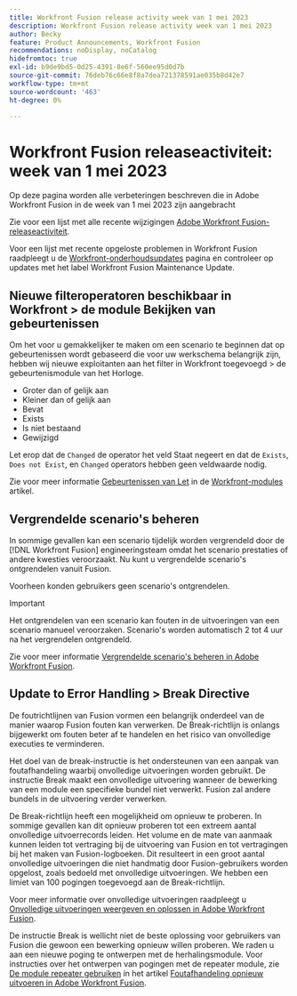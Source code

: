 ```yaml
---
title: Workfront Fusion release activity week van 1 mei 2023
description: Workfront Fusion release activity week van 1 mei 2023
author: Becky
feature: Product Announcements, Workfront Fusion
recommendations: noDisplay, noCatalog
hidefromtoc: true
exl-id: b9de9bd5-0d25-4391-8e6f-560ee95d0d7b
source-git-commit: 76deb76c66e8f8a7dea721378591ae035b8d42e7
workflow-type: tm+mt
source-wordcount: '463'
ht-degree: 0%

---
```


# Workfront Fusion releaseactiviteit: week van 1 mei 2023

Op deze pagina worden alle verbeteringen beschreven die in Adobe Workfront Fusion in de week van 1 mei 2023 zijn aangebracht

Zie voor een lijst met alle recente wijzigingen [Adobe Workfront Fusion-releaseactiviteit](../../../product-announcements/product-releases/fusion-release-activity/fusion-release-activity.md).

Voor een lijst met recente opgeloste problemen in Workfront Fusion raadpleegt u de [Workfront-onderhoudsupdates](https://experienceleague.adobe.com/docs/workfront-known-issues/releases/current-updates.html) pagina en controleer op updates met het label Workfront Fusion Maintenance Update.

## Nieuwe filteroperatoren beschikbaar in Workfront > de module Bekijken van gebeurtenissen

Om het voor u gemakkelijker te maken om een scenario te beginnen dat op gebeurtenissen wordt gebaseerd die voor uw werkschema belangrijk zijn, hebben wij nieuwe exploitanten aan het filter in Workfront toegevoegd > de gebeurtenismodule van het Horloge.

* Groter dan of gelijk aan
* Kleiner dan of gelijk aan
* Bevat
* Exists
* Is niet bestaand
* Gewijzigd

Let erop dat de `Changed` de operator het veld Staat negeert en dat de `Exists`, `Does not Exist`, en `Changed` operators hebben geen veldwaarde nodig.

Zie voor meer informatie [Gebeurtenissen van Let](/help/quicksilver/workfront-fusion/apps-and-their-modules/workfront-modules.md#watch-events) in de [Workfront-modules](/help/quicksilver/workfront-fusion/apps-and-their-modules/workfront-modules.md) artikel.

## Vergrendelde scenario&#39;s beheren

In sommige gevallen kan een scenario tijdelijk worden vergrendeld door de [!DNL Workfront Fusion] engineeringsteam omdat het scenario prestaties of andere kwesties veroorzaakt. Nu kunt u vergrendelde scenario&#39;s ontgrendelen vanuit Fusion.

Voorheen konden gebruikers geen scenario&#39;s ontgrendelen.

>[!IMPORTANT]
>
>Het ontgrendelen van een scenario kan fouten in de uitvoeringen van een scenario manueel veroorzaken. Scenario&#39;s worden automatisch 2 tot 4 uur na het vergrendelen ontgrendeld.

Zie voor meer informatie [Vergrendelde scenario&#39;s beheren in Adobe Workfront Fusion](/help/quicksilver/workfront-fusion/scenarios/view-and-manage-locked-scenarios.md).

## Update to Error Handling > Break Directive

De foutrichtlijnen van Fusion vormen een belangrijk onderdeel van de manier waarop Fusion fouten kan verwerken. De Break-richtlijn is onlangs bijgewerkt om fouten beter af te handelen en het risico van onvolledige executies te verminderen.

Het doel van de break-instructie is het ondersteunen van een aanpak van foutafhandeling waarbij onvolledige uitvoeringen worden gebruikt. De instructie Break maakt een onvolledige uitvoering wanneer de bewerking van een module een specifieke bundel niet verwerkt. Fusion zal andere bundels in de uitvoering verder verwerken.

De Break-richtlijn heeft een mogelijkheid om opnieuw te proberen. In sommige gevallen kan dit opnieuw proberen tot een extreem aantal onvolledige uitvoerrecords leiden. Het volume en de mate van aanmaak kunnen leiden tot vertraging bij de uitvoering van Fusion en tot vertragingen bij het maken van Fusion-logboeken. Dit resulteert in een groot aantal onvolledige uitvoeringen die niet handmatig door Fusion-gebruikers worden opgelost, zoals bedoeld met onvolledige uitvoeringen. We hebben een limiet van 100 pogingen toegevoegd aan de Break-richtlijn.

Voor meer informatie over onvolledige uitvoeringen raadpleegt u [Onvolledige uitvoeringen weergeven en oplossen in Adobe Workfront Fusion](/help/quicksilver/workfront-fusion/scenarios/view-and-resolve-incomplete-executions.md).

De instructie Break is wellicht niet de beste oplossing voor gebruikers van Fusion die gewoon een bewerking opnieuw willen proberen. We raden u aan een nieuwe poging te ontwerpen met de herhalingsmodule. Voor instructies over het ontwerpen van pogingen met de repeater module, zie [De module repeater gebruiken](/help/quicksilver/workfront-fusion/errors/retry.md#use-the-repeater-module) in het artikel [Foutafhandeling opnieuw uitvoeren in Adobe Workfront Fusion](/help/quicksilver/workfront-fusion/errors/retry.md).
